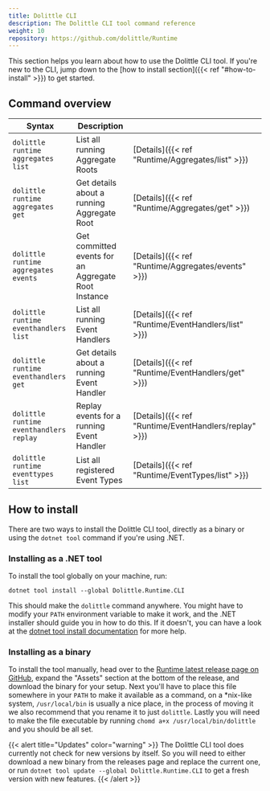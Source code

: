 ```yaml
---
title: Dolittle CLI
description: The Dolittle CLI tool command reference 
weight: 10
repository: https://github.com/dolittle/Runtime
---
```


This section helps you learn about how to use the Dolittle CLI tool. If you're new to the CLI, jump down to the [how to install section]({{< ref "#how-to-install" >}}) to get started.

## Command overview

| Syntax                                  | Description                                         |                                                       |
|-----------------------------------------|-----------------------------------------------------|-------------------------------------------------------|
| `dolittle runtime aggregates list`      | List all running Aggregate Roots                    | [Details]({{< ref "Runtime/Aggregates/list" >}})      |
| `dolittle runtime aggregates get`       | Get details about a running Aggregate Root          | [Details]({{< ref "Runtime/Aggregates/get" >}})       |
| `dolittle runtime aggregates events`    | Get committed events for an Aggregate Root Instance | [Details]({{< ref "Runtime/Aggregates/events" >}})    |
| `dolittle runtime eventhandlers list`   | List all running Event Handlers                     | [Details]({{< ref "Runtime/EventHandlers/list" >}})   |
| `dolittle runtime eventhandlers get`    | Get details about a running Event Handler           | [Details]({{< ref "Runtime/EventHandlers/get" >}})    |
| `dolittle runtime eventhandlers replay` | Replay events for a running Event Handler           | [Details]({{< ref "Runtime/EventHandlers/replay" >}}) |
| `dolittle runtime eventtypes list`      | List all registered Event Types                     | [Details]({{< ref "Runtime/EventTypes/list" >}})      |

## How to install

There are two ways to install the Dolittle CLI tool, directly as a binary or using the `dotnet tool` command if you're using .NET.

### Installing as a .NET tool

To install the tool globally on your machine, run:
```shell
dotnet tool install --global Dolittle.Runtime.CLI
```

This should make the `dolittle` command anywhere. You might have to modify your `PATH` environment variable to make it work, and the .NET installer should guide you in how to do this. If it doesn't, you can have a look at the [dotnet tool install documentation](https://docs.microsoft.com/en-us/dotnet/core/tools/dotnet-tool-install) for more help.

### Installing as a binary

To install the tool manually, head over to the [Runtime latest release page on GitHub](https://github.com/dolittle/Runtime/releases/latest), expand the "Assets" section at the bottom of the release, and download the binary for your setup.
Next you'll have to place this file somewhere in your `PATH` to make it available as a command, on a *nix-like system, `/usr/local/bin` is usually a nice place, in the process of moving it we also recommend that you rename it to just `dolittle`.
Lastly you will need to make the file executable by running `chomd a+x /usr/local/bin/dolittle` and you should be all set.

{{< alert title="Updates" color="warning" >}}
The Dolittle CLI tool does currently not check for new versions by itself.
So you will need to either download a new binary from the releases page and replace the current one, or run `dotnet tool update --global Dolittle.Runtime.CLI` to get a fresh version with new features.
{{< /alert >}}

